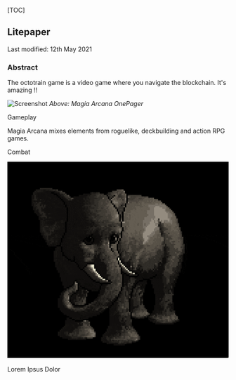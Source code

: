 [TOC]

## Litepaper

Last modified: 12th May 2021

### Abstract

The octotrain game is a video game where you navigate the blockchain. It's amazing !!

![Screenshot](img/OnePager.png)
*Above: Magia Arcana OnePager*


 Gameplay

Magia Arcana mixes elements from roguelike, deckbuilding and action RPG games.

 Combat

![Screenshot](img/Testelephant2.gif)

Lorem Ipsus Dolor

